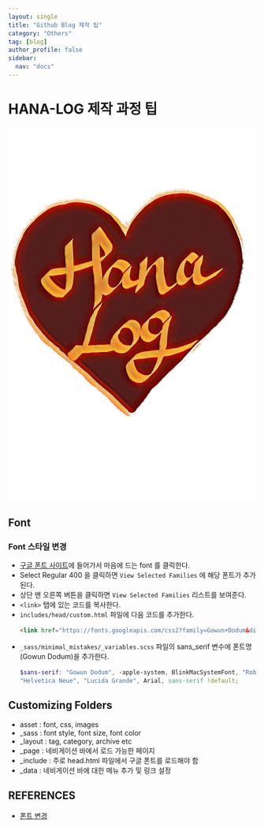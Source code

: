 ```yaml
---
layout: single
title: "Github Blog 제작 팁"
category: "Others"
tag: [blog]
author_profile: false
sidebar:
  nav: "docs"
---
```


# HANA-LOG 제작 과정 팁

<img src="https://raw.githubusercontent.com/hanalog/hanalog.github.io/gh-pages/images/hanalog_logo_sunrise.png" alt="hanalog_logo_sunrise" style="zoom:80%;" />

## Font
### Font 스타일 변경
- [구글 폰트 사이트](https://fonts.google.com/)에 들어가서 마음에 드는 font 를 클릭한다.
- Select Regular 400 을 클릭하면 `View Selected Families` 에 해당 폰트가 추가된다.
- 상단 맨 오른쪽 버튼을 클릭하면  `View Selected Families`  리스트를 보여준다.
- `<link>` 탭에 있는 코드를 복사한다.
- `includes/head/custom.html` 파일에 다음 코드를 추가한다.
  ```html
  <link href="https://fonts.googleapis.com/css2?family=Gowun+Dodum&display=swap" rel="stylesheet">
  ```
- `_sass/minimal_mistakes/_variables.scss` 파일의 sans_serif 변수에 폰트명(Gowun Dodum)을 추가한다.
  ```scss
  $sans-serif: "Gowun Dodum", -apple-system, BlinkMacSystemFont, "Roboto", "Segoe UI",
  "Helvetica Neue", "Lucida Grande", Arial, sans-serif !default;
  ```

## Customizing Folders
- asset : font, css, images
- _sass : font style, font size, font color
- _layout : tag, category, archive etc
- _page : 네비게이션 바에서 로드 가능한 페이지
- _include : 주로 head.html 파일에서 구글 폰트를 로드해야 함
- _data : 네비게이션 바에 대한 메뉴 추가 및 링크 설정

## REFERENCES
- [폰트 변경](https://woongchoi84.github.io/2020/01/04/post-blog-%ED%8F%B0%ED%8A%B8%EB%B3%80%EA%B2%BD.html)
